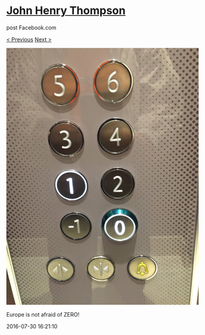 # [John Henry Thompson](../README.md)
post Facebook.com

[< Previous](2016-07-30-4.md) [Next >](2016-07-17-1.md)

[![](../media/2016-07-30/Timeline-Photos-Europe-is-not-afraid-of-ZERO.jpg)](../README.md)

Europe is not afraid of ZERO!

2016-07-30 16:21:10